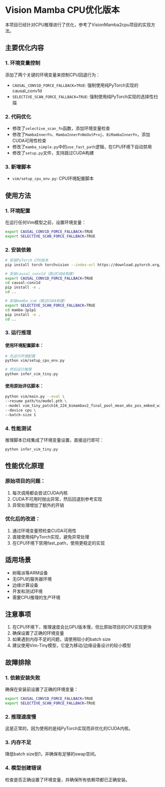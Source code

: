 # Vision Mamba CPU优化版本

本项目已经针对CPU推理进行了优化，参考了VisionMamba2cpu项目的实现方法。

## 主要优化内容

### 1. 环境变量控制
添加了两个关键的环境变量来控制CPU回退行为：

- `CAUSAL_CONV1D_FORCE_FALLBACK=TRUE`: 强制使用纯PyTorch实现的causal_conv1d
- `SELECTIVE_SCAN_FORCE_FALLBACK=TRUE`: 强制使用纯PyTorch实现的选择性扫描

### 2. 代码优化
- 修改了`selective_scan_fn`函数，添加环境变量检查
- 修改了`MambaInnerFn`、`MambaInnerFnNoOutProj`、`BiMambaInnerFn`，添加CUDA可用性检查
- 修改了`mamba_simple.py`中的`use_fast_path`逻辑，在CPU环境下自动禁用
- 修改了`setup.py`文件，支持跳过CUDA构建

### 3. 新增脚本
- `vim/setup_cpu_env.py`: CPU环境配置脚本

## 使用方法

### 1. 环境配置

在运行任何Vim模型之前，设置环境变量：

```bash
export CAUSAL_CONV1D_FORCE_FALLBACK=TRUE
export SELECTIVE_SCAN_FORCE_FALLBACK=TRUE
```

### 2. 安装依赖

```bash
# 安装PyTorch CPU版本
pip install torch torchvision --index-url https://download.pytorch.org/whl/cpu

# 安装causal_conv1d（跳过CUDA构建）
export CAUSAL_CONV1D_FORCE_FALLBACK=TRUE
cd causal-conv1d
pip install -e .
cd ..

# 安装mamba_ssm（跳过CUDA构建）
export SELECTIVE_SCAN_FORCE_FALLBACK=TRUE
cd mamba-1p1p1
pip install -e .
cd ..
```

### 3. 运行推理

#### 使用环境配置脚本：
```bash
# 先运行环境配置
python vim/setup_cpu_env.py

# 然后运行推理
python infer_vim_tiny.py
```

#### 使用原始评估脚本：
```bash
python vim/main.py --eval \
--resume path/to/model.pth \
--model vim_tiny_patch16_224_bimambav2_final_pool_mean_abs_pos_embed_with_midclstok_div2 \
--device cpu \
--batch-size 1
```

### 4. 性能测试

推理脚本已经集成了环境变量设置，直接运行即可：
```bash
python infer_vim_tiny.py
```

## 性能优化原理

### 原始项目的问题：
1. 每次调用都会尝试CUDA内核
2. CUDA不可用时抛出异常，然后回退到参考实现
3. 异常处理增加了额外的开销

### 优化后的改进：
1. 通过环境变量预检查CUDA可用性
2. 直接使用纯PyTorch实现，避免异常处理
3. 在CPU环境下禁用fast_path，使用更稳定的实现

## 适用场景

- 树莓派等ARM设备
- 无GPU的服务器环境
- 边缘计算设备
- 开发和测试环境
- 需要CPU推理的生产环境

## 注意事项

1. 在CPU环境下，推理速度会比GPU版本慢，但比原始项目的CPU实现更快
2. 确保设置了正确的环境变量
3. 如果遇到内存不足的问题，请使用较小的batch size
4. 建议使用Vim-Tiny模型，它是为移动/边缘设备设计的较小模型

## 故障排除

### 1. 依赖安装失败
确保在安装前设置了正确的环境变量：
```bash
export CAUSAL_CONV1D_FORCE_FALLBACK=TRUE
export SELECTIVE_SCAN_FORCE_FALLBACK=TRUE
```

### 2. 推理速度慢
这是正常的，因为使用的是纯PyTorch实现而非优化的CUDA内核。

### 3. 内存不足
降低batch size到1，并确保有足够的swap空间。

### 4. 模型创建错误
检查是否正确设置了环境变量，并确保所有依赖项都已正确安装。 